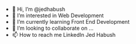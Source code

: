 - 👋 Hi, I’m @jedhabush
- 👀 I’m interested in Web Development 
- 🌱 I’m currently learning Front End Development
- 💞️ I’m looking to collaborate on ...
- 📫 How to reach me LinkedIn Jed Habush

<!---
jedhabush/jedhabush is a ✨ special ✨ repository because its `README.md` (this file) appears on your GitHub profile.
You can click the Preview link to take a look at your changes.
--->
